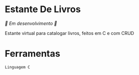 # Estante De Livros
*🚧 Em desenvolvimento 🚧* 

Estante virtual para catalogar livros, feitos em C e com CRUD

# Ferramentas
    Linguagem C

